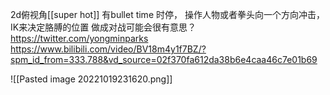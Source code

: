 2d俯视角[[super hot]]
有bullet time 时停， 操作人物或者拳头向一个方向冲击，IK来决定胳膊的位置
做成对战可能会很有意思？
https://twitter.com/yongminparks
https://www.bilibili.com/video/BV18m4y1f7BZ/?spm_id_from=333.788&vd_source=02f370fa612da38b6e4caa46c7e01b69

![[Pasted image 20221019231620.png]]